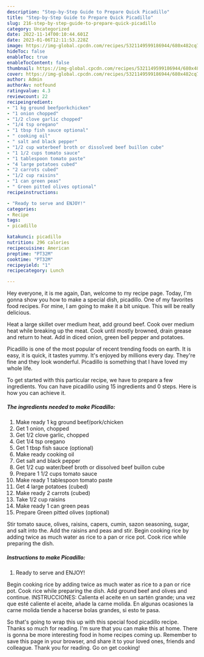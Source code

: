 ```yaml
---
description: "Step-by-Step Guide to Prepare Quick Picadillo"
title: "Step-by-Step Guide to Prepare Quick Picadillo"
slug: 216-step-by-step-guide-to-prepare-quick-picadillo
category: Uncategorized
date: 2022-11-14T00:10:44.601Z
date: 2023-01-06T12:11:53.228Z
image: https://img-global.cpcdn.com/recipes/5321149599186944/680x482cq70/picadillo-recipe-main-photo.jpg
hideToc: false
enableToc: true
enableTocContent: false
thumbnail: https://img-global.cpcdn.com/recipes/5321149599186944/680x482cq70/picadillo-recipe-main-photo.jpg
cover: https://img-global.cpcdn.com/recipes/5321149599186944/680x482cq70/picadillo-recipe-main-photo.jpg
author: Admin
authorAv: notfound
ratingvalue: 4.3
reviewcount: 22
recipeingredient:
- "1 kg ground beefporkchicken"
- "1 onion chopped"
- "1/2 clove garlic chopped"
- "1/4 tsp oregano"
- "1 tbsp fish sauce optional"
- " cooking oil"
- " salt and black pepper"
- "1/2 cup waterbeef broth or dissolved beef buillon cube"
- "1 1/2 cups tomato sauce"
- "1 tablespoon tomato paste"
- "4 large potatoes cubed"
- "2 carrots cubed"
- "1/2 cup raisins"
- "1 can green peas"
- " Green pitted olives optional"
recipeinstructions:

- "Ready to serve and ENJOY!"
categories:
- Recipe
tags:
- picadillo

katakunci: picadillo 
nutrition: 296 calories
recipecuisine: American
preptime: "PT32M"
cooktime: "PT32M"
recipeyield: "1"
recipecategory: Lunch

---
```



Hey everyone, it is me again, Dan, welcome to my recipe page. Today, I'm gonna show you how to make a special dish, picadillo. One of my favorites food recipes. For mine, I am going to make it a bit unique. This will be really delicious.

Heat a large skillet over medium heat, add ground beef. Cook over medium heat while breaking up the meat. Cook until mostly browned, drain grease and return to heat. Add in diced onion, green bell pepper and potatoes.

Picadillo is one of the most popular of recent trending foods on earth. It is easy, it is quick, it tastes yummy. It's enjoyed by millions every day. They're fine and they look wonderful. Picadillo is something that I have loved my whole life.


To get started with this particular recipe, we have to prepare a few ingredients. You can have picadillo using 15 ingredients and 0 steps. Here is how you can achieve it.

<!--inarticleads1-->

##### The ingredients needed to make Picadillo:

1. Make ready 1 kg ground beef/pork/chicken
1. Get 1 onion, chopped
1. Get 1/2 clove garlic, chopped
1. Get 1/4 tsp oregano
1. Get 1 tbsp fish sauce (optional)
1. Make ready  cooking oil
1. Get  salt and black pepper
1. Get 1/2 cup water/beef broth or dissolved beef buillon cube
1. Prepare 1 1/2 cups tomato sauce
1. Make ready 1 tablespoon tomato paste
1. Get 4 large potatoes (cubed)
1. Make ready 2 carrots (cubed)
1. Take 1/2 cup raisins
1. Make ready 1 can green peas
1. Prepare  Green pitted olives (optional)


Stir tomato sauce, olives, raisins, capers, cumin, sazon seasoning, sugar, and salt into the. Add the raisins and peas and stir. Begin cooking rice by adding twice as much water as rice to a pan or rice pot. Cook rice while preparing the dish. 

<!--inarticleads2-->

##### Instructions to make Picadillo:


1. Ready to serve and ENJOY!

Begin cooking rice by adding twice as much water as rice to a pan or rice pot. Cook rice while preparing the dish. Add ground beef and olives and continue. INSTRUCCIONES: Calienta el aceite en un sartén grande; una vez que esté caliente el aceite, añade la carne molida. En algunas ocasiones la carne molida tiende a hacerse bolas grandes, si esto te pasa. 

So that's going to wrap this up with this special food picadillo recipe. Thanks so much for reading. I'm sure that you can make this at home. There is gonna be more interesting food in home recipes coming up. Remember to save this page in your browser, and share it to your loved ones, friends and colleague. Thank you for reading. Go on get cooking!
